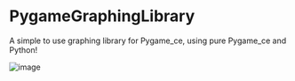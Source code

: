# PygameGraphingLibrary
A simple to use graphing library for Pygame_ce, using pure Pygame_ce and Python!

![image](https://github.com/user-attachments/assets/c35fb755-02ec-42bf-b795-ac58ee05e5fa)
